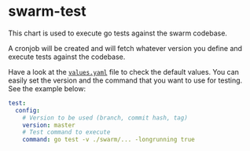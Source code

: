 # swarm-test

This chart is used to execute go tests against the swarm codebase.

A cronjob will be created and will fetch whatever version you define and execute tests against the codebase.

Have a look at the [`values.yaml`](values.yaml) file to check the default values. You can easily set the version and the command that you want to use for testing. See the example below:

```yaml
test:
  config:
    # Version to be used (branch, commit hash, tag)
    version: master
    # Test command to execute
    command: go test -v ./swarm/... -longrunning true
```
